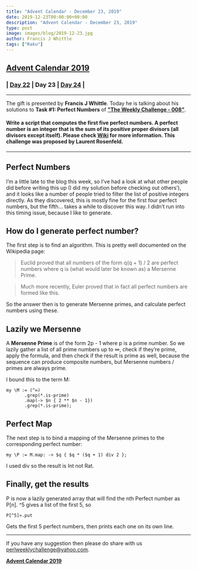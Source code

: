 ```yaml
---
title: "Advent Calendar - December 23, 2019"
date: 2019-12-23T00:00:00+00:00
description: "Advent Calendar - December 23, 2019"
type: post
image: images/blog/2019-12-23.jpg
author: Francis J Whittle
tags: ["Raku"]
---
```


## [**Advent Calendar 2019**](/blog/advent-calendar-2019)
### | [**Day 22**](/blog/advent-calendar-2019-12-22) | **Day 23** | [**Day 24**](/blog/advent-calendar-2019-12-24) |
***

The gift is presented by **Francis J Whittle**. Today he is talking about his solutions to **Task #1: Perfect Numbers** of **["The Weekly Challenge - 008"](/blog/perl-weekly-challenge-008)**.

#### Write a script that computes the first five perfect numbers. A perfect number is an integer that is the sum of its positive proper divisors (all divisors except itself). Please check [Wiki](https://en.wikipedia.org/wiki/Perfect_number) for more information. This challenge was proposed by Laurent Rosenfeld.

***

## Perfect Numbers

I’m a little late to the blog this week, so I’ve had a look at what other people did before writing this up (I did my solution before checking out others’), and it looks like a number of people tried to filter the list of positive integers directly. As they discovered, this is mostly fine for the first four perfect numbers, but the fifth… takes a while to discover this way. I didn’t run into this timing issue, because I like to generate.

## How do I generate perfect number?

The first step is to find an algorithm. This is pretty well documented on the Wikipedia page:

> Euclid proved that all numbers of the form q(q + 1) / 2 are perfect numbers where q is (what would later be known as) a Mersenne Prime.

> Much more recently, Euler proved that in fact all perfect numbers are formed like this.

So the answer then is to generate Mersenne primes, and calculate perfect numbers using these.

## Lazily we Mersenne

A **Mersenne Prime** is of the form 2p - 1 where p is a prime number. So we lazily gather a list of all prime numbers up to ∞, check if they’re prime, apply the formula, and then check if the result is prime as well, because the sequence can produce composite numbers, but Mersenne numbers / primes are always prime.

I bound this to the term M:

    my \M := (^∞)
           .grep(*.is-prime)
           .map(-> $n { 2 ** $n - 1})
           .grep(*.is-prime);

## Perfect Map

The next step is to bind a mapping of the Mersenne primes to the corresponding perfect number:

    my \P := M.map: -> $q { $q * ($q + 1) div 2 };

I used div so the result is Int not Rat.

## Finally, get the results

P is now a lazily generated array that will find the nth Perfect number as P[n]. ^5 gives a list of the first 5, so

    P[^5]».put

Gets the first 5 perfect numbers, then prints each one on its own line.

***
If you have any suggestion then please do share with us <perlweeklychallenge@yahoo.com>.

[**Advent Calendar 2019**](/blog/advent-calendar-2019)
